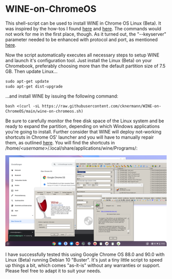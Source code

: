 # WINE-on-ChromeOS

This shell-script can be used to install WINE in Chrome OS Linux (Beta). It was inspired by the how-tos I found [here](https://beebom.com/how-use-windows-10-apps-chromebook-using-wine/) and [here](https://www.linuxmadesimple.info/2020/07/how-to-install-wine-501-on-chromebook.html). The commands would not work for me in the first place, though. As it turned out, the "--keyserver" parameter needed to be enhanced with protocol and port, as mentioned [here](https://unix.stackexchange.com/questions/361642/keyserver-receive-failed-on-every-keyserver-available).

Now the script automatically executes all necessary steps to setup WINE and launch it's configuration tool. Just install the Linux (Beta) on your Chromebook, preferably choosing more than the default partition size of 7.5 GB. Then update Linux...

```
sudo apt-get update
sudo apt-get dist-upgrade
```

...and install WINE by issuing the following command:

```
bash <(curl -sL https://raw.githubusercontent.com/cknermann/WINE-on-ChromeOS/main/wine-on-chromeos.sh)
```

Be sure to carefully monitor the free disk space of the Linux system and be ready to expand the partition, depending on which Windows applications you're going to install. Further consider that WINE will deploy not-working shortcuts in Chrome OS' launcher and you will have to manually repair them, as outlined [here](https://beebom.com/how-use-windows-10-apps-chromebook-using-wine/). You will find the shortcuts in /home/*\<username\>*/.local/share/applications/wine/Programs/:

![WINE](media/wine.png)

I have successfully tested this using Google Chrome OS 88.0 and 90.0 with Linux (Beta) running Debian 10 "Buster". It's just a tiny little script to speed up things a bit, which comes "as-it-is" without any warranties or support. Please feel free to adapt it to suit your needs.